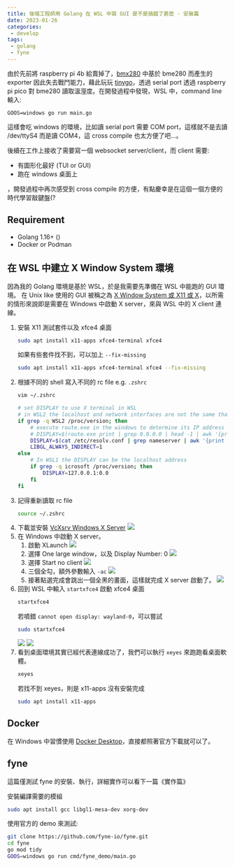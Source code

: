 ```yaml
---
title: 後端工程師用 Golang 在 WSL 中寫 GUI 是不是搞錯了甚麼 - 安裝篇
date: 2023-01-26
categories:
 - develop
tags:
 - golang
 - fyne
---
```


由於先前將 raspberry pi 4b 給賣掉了，[bmx280](https://github.com/omegaatt36/bmx280/tree/main/raspberrypi) 中基於 bme280 而產生的 exporter 因此失去戰鬥能力，藉此玩玩 [tinygo](https://tinygo.org/)，透過 serial port 透過 raspberry pi pico 對 bme280 讀取溫溼度。在開發過程中發現，WSL 中，command line 輸入:
```shell
GOOS=windows go run main.go
```
這樣會吃 windows 的環境，比如讀 serial port 需要 COM port，這樣就不是去讀 /dev/ttyS4 而是讀 COM4，這 cross compile 也太方便了吧...。

後續在工作上接收了需要寫一個 websocket server/client，而 client 需要:
- 有圖形化最好 (TUI or GUI)
- 跑在 windows 桌面上

，開發過程中再次感受到 cross compile 的方便，有點慶幸是在這個一個方便的時代學習敲鍵盤(?

## Requirement

- Golang 1.16+ ()
- Docker or Podman

## 在 WSL 中建立 X Window System 環境

因為我的 Golang 環境是基於 WSL，於是我需要先準備在 WSL 中能跑的 GUI 環境。
在 Unix like 使用的 GUI 被稱之為 [X Window System 或 X11 或 X](https://en.wikipedia.org/wiki/X_Window_System)，以所需的情形來說即是需要在 Windows 中啟動 X server，來與 WSL 中的 X client 連線。

1. 安裝 X11 測試套件以及 xfce4 桌面
    ```bash
    sudo apt install x11-apps xfce4-terminal xfce4
    ```
    如果有些套件找不到，可以加上 `--fix-missing`
    ```bash
    sudo apt install x11-apps xfce4-terminal xfce4 --fix-missing
    ```
2. 根據不同的 shell 寫入不同的 rc file e.g. `.zshrc`
    ```bash
    vim ~/.zshrc

    # set DISPLAY to use X terminal in WSL
    # in WSL2 the localhost and network interfaces are not the same than windows
    if grep -q WSL2 /proc/version; then
        # execute route.exe in the windows to determine its IP address
        # DISPLAY=$(route.exe print | grep 0.0.0.0 | head -1 | awk '{print $4}'):0.0
        DISPLAY=$(cat /etc/resolv.conf | grep nameserver | awk '{print $2}'):0.0
        LIBGL_ALWAYS_INDIRECT=1
    else
        # In WSL1 the DISPLAY can be the localhost address
        if grep -q icrosoft /proc/version; then
            DISPLAY=127.0.0.1:0.0
        fi
    fi
    ```
3. 記得重新讀取 rc file
    ```bash
    source ~/.zshrc
    ```
4. 下載並安裝 [VcXsrv Windows X Server](https://sourceforge.net/projects/vcxsrv/)
    ![](/assets/dev/20230126/vcxsrv-64.1.20.14.0.installer_QThVt5YaQ8.png)
5. 在 Windows 中啟動 X server。
    1. 啟動 XLaunch
    ![](/assets/dev/20230126/Code_v2XhXW1NOO.png)
    2. 選擇 One large window，以及 Display Number: 0
        ![](/assets/dev/20230126/xlaunch_1bMYdjPQ3Z.png)
    3. 選擇 Start no client
        ![](/assets/dev/20230126/xlaunch_SHlZcl2xiD.png)
    4. 三個全勾，額外參數輸入 `-ac`
        ![](/assets/dev/20230126/xlaunch_EN1I1BkqQS.png)
    5. 接著點選完成會跳出一個全黑的畫面，這樣就完成 X server 啟動了。
        ![](/assets/dev/20230126/xlaunch_iNe6bBRJdq.png)
6. 回到 WSL 中輸入 `startxfce4` 啟動 xfce4 桌面
    ```bash
    startxfce4
    ```
    若噴錯 `cannot open display: wayland-0`，可以嘗試
    ```bash
    sudo startxfce4
    ```
    ![](/assets/dev/20230126/WindowsTerminal_TeEkKP3j4Z.png)
    ![](/assets/dev/20230126/vcxsrv_QQ4TbA3bjf.png)
7. 看到桌面環境其實已經代表連線成功了，我們可以執行 `xeyes` 來跑跑看桌面軟體。
    ```bash
    xeyes
    ```
    若找不到 xeyes，則是 x11-apps 沒有安裝完成
    ```bash
    sudo apt install x11-apps
    ```

## Docker

在 Windows 中習慣使用 [Docker Desktop](https://www.docker.com/products/docker-desktop/)，直接都照著官方下載就可以了。

## fyne

這篇僅測試 fyne 的安裝、執行，詳細實作可以看下一篇《實作篇》

安裝編譯需要的模組
```bash
sudo apt install gcc libgl1-mesa-dev xorg-dev
```

使用官方的 demo 來測試:
```bash
git clone https://github.com/fyne-io/fyne.git
cd fyne
go mod tidy
GOOS=windows go run cmd/fyne_demo/main.go
```